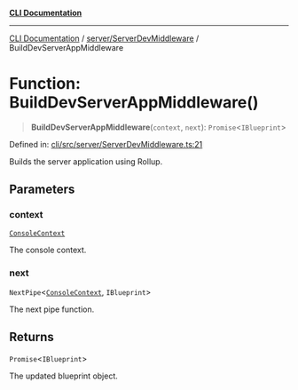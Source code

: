 [**CLI Documentation**](../../../README.md)

***

[CLI Documentation](../../../README.md) / [server/ServerDevMiddleware](../README.md) / BuildDevServerAppMiddleware

# Function: BuildDevServerAppMiddleware()

> **BuildDevServerAppMiddleware**(`context`, `next`): `Promise`\<`IBlueprint`\>

Defined in: [cli/src/server/ServerDevMiddleware.ts:21](https://github.com/stonemjs/cli/blob/a8ddb59abbd77ddb2870c689c0c7e80297d24c5a/src/server/ServerDevMiddleware.ts#L21)

Builds the server application using Rollup.

## Parameters

### context

[`ConsoleContext`](../../../declarations/interfaces/ConsoleContext.md)

The console context.

### next

`NextPipe`\<[`ConsoleContext`](../../../declarations/interfaces/ConsoleContext.md), `IBlueprint`\>

The next pipe function.

## Returns

`Promise`\<`IBlueprint`\>

The updated blueprint object.
